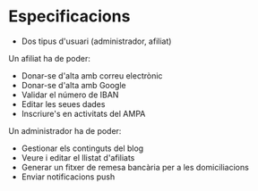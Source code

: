 # Especificacions

- Dos tipus d'usuari (administrador, afiliat)

Un afiliat ha de poder:

- Donar-se d'alta amb correu electrònic
- Donar-se d'alta amb Google
- Validar el número de IBAN
- Editar les seues dades
- Inscriure's en activitats del AMPA

Un administrador ha de poder:

- Gestionar els continguts del blog
- Veure i editar el llistat d'afiliats
- Generar un fitxer de remesa bancària per a les domiciliacions
- Enviar notificacions push

